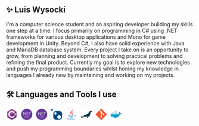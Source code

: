 ## ✨ Luis Wysocki 

I'm a computer science student and an aspiring developer building my skills one step at a time. I focus primarily on programming in C# using .NET frameworks for various desktop applications and Mono for game development in Unity. Beyond C#, I also have solid experience with Java and MariaDB database system. Every project I take on is an opportunity to grow, from planning and development to solving practical problems and refining the final product. Currently my goal is to explore new technologies and push my programming boundaries whilst honing my knowledge in languages I already new by maintaining and working on my projects.

## 🛠️ Languages and Tools I use

<img align="left" alt="Csharp" width="30px" style="padding-right:10px;" src="https://github.com/devicons/devicon/blob/v2.16.0/icons/csharp/csharp-original.svg" />
<img align="left" alt="Unity" width="30px" style="padding-right:10px;" src="https://github.com/devicons/devicon/blob/v2.16.0/icons/dotnetcore/dotnetcore-original.svg" />
<img align="left" alt="DotNetCore" width="30px" style="padding-right:10px;" src="https://github.com/devicons/devicon/blob/v2.16.0/icons/dotnetcore/dotnetcore-original.svg" />
<img align="left" alt="NuGet" width="30px" style="padding-right:10px;" src="https://github.com/devicons/devicon/blob/v2.16.0/icons/nuget/nuget-original.svg" />
<img align="left" alt="Java" width="30px" style="padding-right:10px;" src="https://github.com/devicons/devicon/blob/v2.16.0/icons/java/java-original.svg" />
<img align="left" alt="MariaDB" width="30px" style="padding-right:10px;" src="https://github.com/devicons/devicon/blob/v2.16.0/icons/mariadb/mariadb-original.svg" />
<img align="left" alt="Git" width="30px" style="padding-right:10px;" src="https://github.com/devicons/devicon/blob/v2.16.0/icons/git/git-plain.svg" />
<img align="left" alt="Docker" width="30px" style="padding-right:10px;" src="https://github.com/devicons/devicon/blob/v2.16.0/icons/docker/docker-plain.svg" />

<br />
